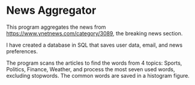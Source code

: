 # News Aggregator

This program aggregates the news from https://www.ynetnews.com/category/3089, the breaking news section.

I have created a database in SQL that saves user data, email, and news preferences.

The program scans the articles to find the words from 4 topics: Sports, Politics, Finance, Weather, and process the most seven used words, excluding stopwords. The common words are saved in a histogram figure.

